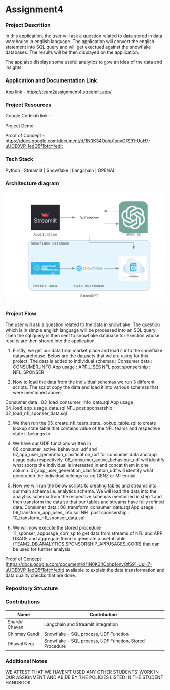 # Assignment4

### Project Descrition 

In this application, the user will ask a question related to data stored in data warehouse in english language. The application will convert the english statement into SQL query and will get exectued against the snowflake databases. The results will be then displayed on the application.

The app also displays some useful analytics to give an idea of the data and insights

### Application and Documentation Link

App link - https://team2assignment4.streamlit.app/

### Project Resources

Google Codelab link - 

Project Demo - 

Proof of Concept - https://docs.google.com/document/d/1N0K34Oohp1onvOfS91-UuH7-uUOE0VP_1edQ5f1bfcY/edit

### Tech Stack
Python | Streamlit | Snowflake | Langchain | OPENAI

### Architecture diagram ###

![image](Snowflake_Streamlit_Architecture.png)


### Project Flow

The user will ask a question related to the data in snowflake. The question which is in simple english language will be processed into an SQL query. Then the sql query is then sent to snowflake database for exection whose results are then shared into the application. 

1) Firstly, we get our data from market place and load it into the snowflake datawarehouse. Below are the datasets that we are using for this project. The data is added to individual schemas :
  Consumer data : CONSUMER_INFO
  App usage : APP_USES
  NFL post sponsership : NFL_SPONSER

2) Now to load the data from the individual schemas we run 3 different scripts.   The script copy the data and load it into various schemas that were mentioned above. 

  Consumer data : 03_load_consumer_info_data.sql
  App usage : 04_load_app_usage_data.sql
  NFL post sponsership : 02_load_nfl_sponser_data.sql

3) We then run the 05_create_nfl_team_state_lookup_table.sql to create lookup state table that contains value of the NFL teams and respective state it belongs to.

4) We have our UDF functions written in 06_consumer_active_behaviour_udf and 07_app_user_generation_clasification_udf for consumer data and app usage data respectively.
   06_consumer_active_behaviour_udf will identify what sports the individual is interested in and concat them in one column.
   07_app_user_generation_clasification_udf will identify what generation the individual belongs to. eg GENZ or Millennial
   
5) Now we will run the below scripts to creating tables and streams into our main schema i.e. analytics schema. We will load the data into the analytics schema from the respective schemas mentioned in step 1 and then transform the data so that our tables and streams have fully refined data.
   Consumer data : 08_transform_consumer_data.sql
   App usage : 09_transform_app_uses_info.sql
   NFL post sponsership : 10_transform_nfl_sponsor_data.sql
  
7) We will now execute the stored procedure 11_sponser_appusage_corr_sp to get data from streams of NFL and APP USAGE and aggregate them to generate a useful table (TEAM2_DB.ANALYTICS.SPONSORSHIP_APPUSAGES_CORR) that can be used for further analysis. 

Proof of Concept (https://docs.google.com/document/d/1N0K34Oohp1onvOfS91-UuH7-uUOE0VP_1edQ5f1bfcY/edit) available to explain the data transformation and data quality checks that are done. 

### Repository Structure


### Contributions

| Name                            | Contribution                                                                 |  
| ------------------------------- | -----------------------------------------------------------------------------|
| Shardul Chavan                  | Langchain and Streamlit integration                                          | 
| Chinmay Gandi                   | Snowflake - SQL process, UDF Function                                        | 
| Dhawal Negi                     | Snowflake - SQL process, UDF Function, Stored Procedure                      |                                                  

### Additional Notes
WE ATTEST THAT WE HAVEN’T USED ANY OTHER STUDENTS’ WORK IN OUR ASSIGNMENT AND ABIDE BY THE POLICIES LISTED IN THE STUDENT HANDBOOK. 

